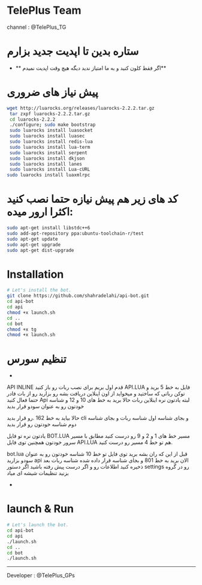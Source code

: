 # TelePlus Team


channel : <a herf="https://telegram.me/TelePlus_TG">@TelePlus_TG</a>

# ستاره بدین تا اپدیت جدید  بزارم

* ** اگر فقط کلون کنید و به ما امتیاز ندید دیگه هیچ وقت اپدیت نمیدم**


# پیش نیاز های ضروری
```sh
wget http://luarocks.org/releases/luarocks-2.2.2.tar.gz
 tar zxpf luarocks-2.2.2.tar.gz
 cd luarocks-2.2.2
 ./configure; sudo make bootstrap
 sudo luarocks install luasocket
 sudo luarocks install luasec
 sudo luarocks install redis-lua
 sudo luarocks install lua-term
 sudo luarocks install serpent
 sudo luarocks install dkjson
 sudo luarocks install lanes
 sudo luarocks install Lua-cURL
sudo luarocks install luaxmlrpc
```
# کد های زیر هم پیش نیازه حتما نصب کنید اکثرا ارور میده:

```sh
sudo apt-get install libstdc++6
sudo add-apt-repository ppa:ubuntu-toolchain-r/test 
sudo apt-get update
sudo apt-get upgrade
sudo apt-get dist-upgrade
```

# Installation

```sh
# Let's install the bot.
git clone https://github.com/shahradelahi/api-bot.git
cd api-bot
cd api
chmod +x launch.sh
cd ..
cd bot
chmod +x tg
chmod +x launch.sh
```

# تنظیم سورس
*
 API INLINE قدم اول بریم برای نصب ربات
رو باز کنید API.LUA فایل
به خط 5 برید و توکن رباتی که ساختید  و میخواید از اون اینلاین دریافت بشه رو بزارید
رو از بات فادر حتما فعال کنید Api لبته یادتون نره اینلاین ربات 
حالا برید به خط های 10 و 12 و شناسه خودتون رو به عنوان سودو قرار بدید

حالا بیاید به خط 162
.رو قرار بدید cli و بجای شناسه اول شناسه ربات
و بجای شناسه دوم شناسه خودتون رو قرار بدید


یادتون نره تو فایل BOT.LUA
مسیر خط های 1 و 2 و 9 رو درست کنید مطابق با مسیر سرور خودتون
همچنین توی فایل API.LUA
 هم تو خط 4 مسیر رو درست کنید.

 bot.lua قبل از این که ران بشه برید توی فایل
تو خط 10 شناسه خودتون رو به عنوان سودو بزارید
api الان برید به خط 801 و بجای شناسه قرار داده شده شناسه ربات 
بعد ذخیره کنید اطلاعات رو و اگر درست پیش رفته باشید اگر دستور
settings
رو در گروه بزنید تنظیمات شیشه ای میاد

*

# Iaunch & Run

```sh
# Let's launch the bot.
cd api-bot
cd api
./launch.sh
cd ..
cd bot
./launch.sh
```
----------------------------------------------------------------------
Developer : @TelePlus_GPs
